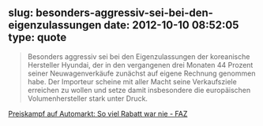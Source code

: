 slug: besonders-aggressiv-sei-bei-den-eigenzulassungen
date: 2012-10-10 08:52:05
type: quote
---

> Besonders aggressiv sei bei den Eigenzulassungen der koreanische Hersteller Hyundai, der in den vergangenen drei Monaten 44 Prozent seiner Neuwagenverkäufe zunächst auf eigene Rechnung genommen habe. Der Importeur scheine mit aller Macht seine Verkaufsziele erreichen zu wollen und setze damit insbesondere die europäischen Volumenhersteller stark unter Druck.

[Preiskampf auf Automarkt: So viel Rabatt war nie - FAZ](http://www.faz.net/aktuell/wirtschaft/unternehmen/preiskampf-auf-automarkt-so-viel-rabatt-war-nie-11917954.html)
